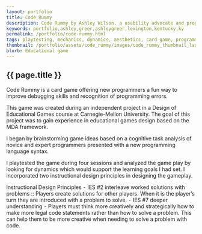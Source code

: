 ```yaml
---
layout: portfolio
title: Code Rummy
description: Code Rummy by Ashley Wilson, a usability advocate and programmer in Lexington, KY.
keywords: portfolio,ashley,greer,ashleygreer,lexington,kentucky,ky
permalink: /portfolio/code-rummy.html
tags: playtesting, mechanics, dynamics, aesthetics, card game, programming, illustrator, indesign
thumbnail: /portfolio/assets/code_rummy/images/code_rummy_thumbnail_large.png
blurb: Educational game
---
```


## {{ page.title }}

Code Rummy is a card game offering new programmers a fun way to improve debugging skills and recognition of programming errors.

This game was created during an independent project in a Design of Educational Games course at Carnegie-Mellon University. The goal of this project was to gain experience in educational games design based on the MDA framework.

I began by brainstorming game ideas based on a cognitive task analysis of novice and expert programmers presented with a new programming language syntax.

I playtested the game during four sessions and analyzed the game play by looking for dynamics which would support the learning goals I had set. I incorporated two instructional design principles in designing the gameplay.

Instructional Design Principles
	⁃	IES #2 interleave worked solutions with problems :: Players create solutions for other players. When it is the player’s turn they are introduced with a problem to solve.
	⁃	IES #7 deeper understanding
	⁃	Players must think more creatively and strategically how to make more legal code statements rather than how to solve a problem. This can help them to be more creative when needing to solve a problem with code.
